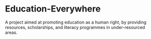 # Education-Everywhere
A project aimed at promoting education as a human right, by providing resources, scholarships, and literacy programmes in under-resourced areas.
